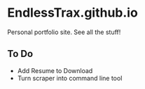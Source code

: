 # EndlessTrax.github.io 
Personal portfolio site. See all the stuff!

## To Do
- Add Resume to Download
- Turn scraper into command line tool
